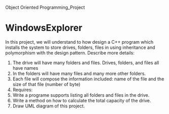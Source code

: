 Object Oriented Programming_Project
# WindowsExplorer
In this project, we will understand to how design a C++ program which installs the system to store drives, folders, files in <Windows Explorer> using inheritance and polymorphism with the <Composite> design pattern. Describe more details:
1. The drive will have many folders and files. Drives, folders, and files all have names
2. In the folders will have many files and many more other folders.
3. Each file will compose the information included: name of the file and the size of that file (number of byte)
4. Requires:
  1. Write a programe supports listing all folders and files in the drive.
  2. Write a method on how to calculate the total capacity of the drive.
  3. Draw UML diagram of this project.
